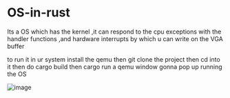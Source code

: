 # OS-in-rust
Its a OS which has the kernel ,it can respond to the cpu exceptions with the handler functions ,and hardware interrupts by which u can write on the VGA buffer 

to run it in ur system install the qemu then git clone the project then cd into it then do cargo build then cargo run a qemu window gonna pop up running the OS

![image](https://user-images.githubusercontent.com/125548724/222173568-4e51940c-cbb1-4e6a-897a-d4c205701a8f.png)
